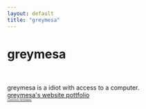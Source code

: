 ```yaml
---
layout: default
title: "greymesa"
---
```

<h1 class="text-center">greymesa</h1>
<br>
<br>
<a>greymesa is a idiot with access to a computer.</a>
<br>
<a href="https://greymesa.tech">greymesa's website pottfolio</a>
<br>
<a href="connectionterminated" style="font-size: 5px;">Connection Terminated.</a>
<script>
document.getElementById("aboutNav").classList.add("active");
</script>